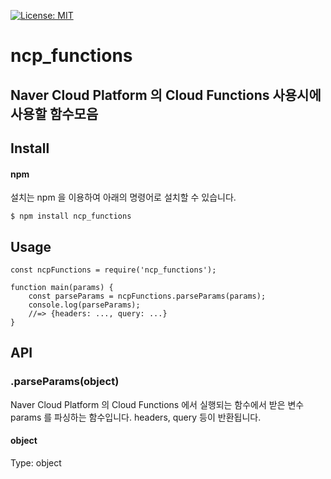 [![License: MIT](https://img.shields.io/badge/License-MIT-yellow.svg)](https://github.com/emirue/ncp_functions/LICENSE)

# ncp_functions

## Naver Cloud Platform 의 Cloud Functions 사용시에 사용할 함수모음

## Install
#### npm
설치는 npm 을 이용하여 아래의 명령어로 설치할 수 있습니다.
```
$ npm install ncp_functions
```

## Usage
```
const ncpFunctions = require('ncp_functions');

function main(params) {
    const parseParams = ncpFunctions.parseParams(params);
    console.log(parseParams);
    //=> {headers: ..., query: ...} 
}
```

## API
### .parseParams(object)
Naver Cloud Platform 의 Cloud Functions 에서 실행되는 함수에서 받은 변수 params 를 파싱하는 함수입니다.
headers, query 등이 반환됩니다.
#### object
Type: object


